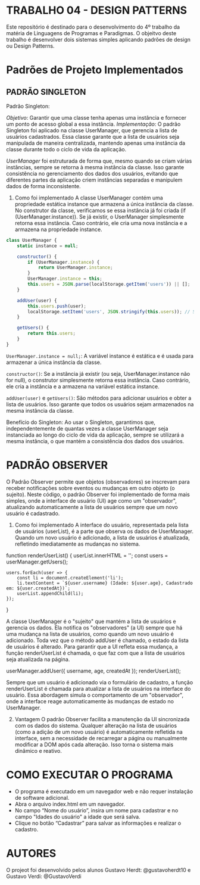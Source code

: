 # TRABALHO 04 - DESIGN PATTERNS

Este repositório é destinado para o desenvolvimento do 4º trabalho da matéria de Linguagens de Programas e Paradigmas.
O objeitvo deste trabalho é desenvolver dois sistemas simples aplicando padrões de design ou Design Patterns.
# Padrões de Projeto Implementados
## PADRÃO SINGLETON

Padrão Singleton:

*Objetivo*: Garantir que uma classe tenha apenas uma instância e fornecer um ponto de acesso global a essa instância.
*Implementação*: O padrão Singleton foi aplicado na classe UserManager, que gerencia a lista de usuários cadastrados. Essa classe garante que a lista de usuários seja manipulada de maneira centralizada, mantendo apenas uma instância da classe durante todo o ciclo de vida da aplicação.

*UserManager* foi estruturada de forma que, mesmo quando se criam várias instâncias, sempre se retorna à mesma instância da classe. Isso garante consistência no gerenciamento dos dados dos usuários, evitando que diferentes partes da aplicação criem instâncias separadas e manipulem dados de forma inconsistente.

1. Como foi implementado
A classe UserManager contém uma propriedade estática instance que armazena a única instância da classe. No construtor da classe, verificamos se essa instância já foi criada (if (UserManager.instance)). Se já existir, o UserManager simplesmente retorna essa instância. Caso contrário, ele cria uma nova instância e a armazena na propriedade instance.
```JavaScript
class UserManager {
    static instance = null; 

    constructor() {
        if (UserManager.instance) {
            return UserManager.instance; 
        }
        UserManager.instance = this; 
        this.users = JSON.parse(localStorage.getItem('users')) || [];
    }

    addUser(user) {
        this.users.push(user);
        localStorage.setItem('users', JSON.stringify(this.users)); // Salva os usuários no localStorage.
    }

    getUsers() {
        return this.users; 
    }
}
```

```UserManager.instance = null;```: A variável instance é estática e é usada para armazenar a única instância da classe.

```constructor()```: Se a instância já existir (ou seja, UserManager.instance não for null), o construtor simplesmente retorna essa instância. Caso contrário, ele cria a instância e a armazena na variável estática instance.

```addUser(user)``` e ```getUsers()```: São métodos para adicionar usuários e obter a lista de usuários. Isso garante que todos os usuários sejam armazenados na mesma instância da classe.

Benefício do Singleton: Ao usar o Singleton, garantimos que, independentemente de quantas vezes a classe UserManager seja instanciada ao longo do ciclo de vida da aplicação, sempre se utilizará a mesma instância, o que mantém a consistência dos dados dos usuários.

# PADRÃO OBSERVER 

O Padrão Observer permite que objetos (observadores) se inscrevam para receber notificações sobre eventos ou mudanças em outro objeto (o sujeito). Neste código, o padrão Observer foi implementado de forma mais simples, onde a interface de usuário (UI) age como um "observador", atualizando automaticamente a lista de usuários sempre que um novo usuário é cadastrado.

1. Como foi implementado
A interface do usuário, representada pela lista de usuários (userList), é a parte que observa os dados de UserManager. Quando um novo usuário é adicionado, a lista de usuários é atualizada, refletindo imediatamente as mudanças no sistema.

function renderUserList() {
    userList.innerHTML = '';
    const users = userManager.getUsers();

    users.forEach(user => {
        const li = document.createElement('li');
        li.textContent = `${user.username} (Idade: ${user.age}, Cadastrado em: ${user.createdAt})`;
        userList.appendChild(li);
    });
}

A classe UserManager é o "sujeito" que mantém a lista de usuários e gerencia os dados. Ela notifica os "observadores" (a UI) sempre que há uma mudança na lista de usuários, como quando um novo usuário é adicionado. Toda vez que o método addUser é chamado, o estado da lista de usuários é alterado. Para garantir que a UI refleta essa mudança, a função renderUserList é chamada, o que faz com que a lista de usuários seja atualizada na página.

userManager.addUser({ username, age, createdAt });
renderUserList();

Sempre que um usuário é adicionado via o formulário de cadastro, a função renderUserList é chamada para atualizar a lista de usuários na interface do usuário. Essa abordagem simula o comportamento de um "observador", onde a interface reage automaticamente às mudanças de estado no UserManager.

2. Vantagem
O padrão Observer facilita a manutenção da UI sincronizada com os dados do sistema. Qualquer alteração na lista de usuários (como a adição de um novo usuário) é automaticamente refletida na interface, sem a necessidade de recarregar a página ou manualmente modificar a DOM após cada alteração. Isso torna o sistema mais dinâmico e reativo.

# COMO EXECUTAR O PROGRAMA

- O programa é executado em um navegador web e não requer instalação de software adicional.
- Abra o arquivo index.html em um navegador.
- No campo “Nome do usuário”, insira um nome para cadastrar e no campo "Idades do usuário" a idade que será salva.
- Clique no botão “Cadastrar” para salvar as informações e realizar o cadastro.

# AUTORES

O projeot foi desenvolvido pelos alunos Gustavo Herdt: @gustavoherdt10 e Gustavo Verdi: @GustavoVerdi
